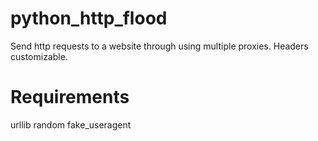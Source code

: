 # python_http_flood
Send http requests to a website through using multiple proxies. Headers customizable.
# Requirements
urllib
random
fake_useragent
